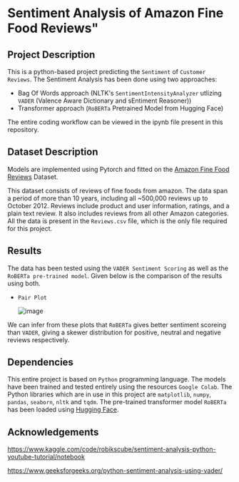 # Sentiment Analysis of Amazon Fine Food Reviews"

## Project Description
This is a python-based project predicting the `Sentiment` of `Customer Reviews`. The Sentiment Analysis has been done using two approaches:
- Bag Of Words approach (NLTK's `SentimentIntensityAnalyzer` utlizing `VADER` (Valence Aware Dictionary and sEntiment Reasoner)) 
- Transformer approach (`RoBERTa` Pretrained Model from Hugging Face)

The entire coding workflow can be viewed in the ipynb file present in this repository.

## Dataset Description
Models are implemented using Pytorch and fitted on the [Amazon Fine Food Reviews](https://www.kaggle.com/datasets/snap/amazon-fine-food-reviews) Dataset.

This dataset consists of reviews of fine foods from amazon. The data span a period of more than 10 years, including all ~500,000 reviews up to October 2012. Reviews include product and user information, ratings, and a plain text review. It also includes reviews from all other Amazon categories. All the data is present in the `Reviews.csv` file, which is the only file required for this project.

## Results
The data has been tested using the `VADER Sentiment Scoring` as well as the `RoBERTa pre-trained model`. Given below is the comparison of the results using both.

-     Pair Plot
     ![image](https://github.com/AGNISH13/Sentiment-Analysis-Amazon-Reviews/assets/84792746/38888cce-eb49-4789-a3df-728fb6cb1e8c)

We can infer from these plots that `RoBERTa` gives better sentiment scoreing than `VADER`, giving a skewer distribution for positive, neutral and negative reviews respectively.

## Dependencies
This entire project is based on `Python` programming language. The models have been trained and tested entirely using the resources `Google Colab`.
The Python libraries which are in use in this project are  `matplotlib`, `numpy`, `pandas`, `seaborn`, `nltk` and `tqdm`. The pre-trained transformer model `RoBERTa` has been loaded using [Hugging Face](https://huggingface.co/docs/transformers/model_doc/roberta).

## Acknowledgements
https://www.kaggle.com/code/robikscube/sentiment-analysis-python-youtube-tutorial/notebook

https://www.geeksforgeeks.org/python-sentiment-analysis-using-vader/
